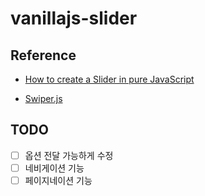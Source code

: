 # vanillajs-slider

## Reference

- [How to create a Slider in pure JavaScript](https://fionnachan.medium.com/how-to-write-a-slider-in-pure-javascript-838c0d98fd69)

- [Swiper.js](https://swiperjs.com/)

## TODO

- [ ] 옵션 전달 가능하게 수정
- [ ] 네비게이션 기능
- [ ] 페이지네이션 기능